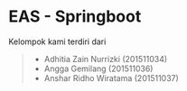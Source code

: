 # EAS - Springboot

Kelompok kami terdiri dari
> - Adhitia Zain Nurrizki (201511034)
> - Angga Gemilang (201511036)
> - Anshar Ridho Wiratama (201511037)